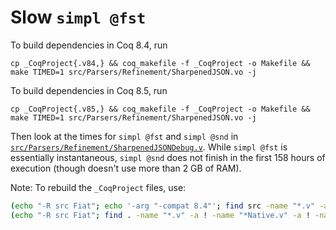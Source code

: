 # Slow `simpl @fst`

To build dependencies in Coq 8.4, run
```
cp _CoqProject{.v84,} && coq_makefile -f _CoqProject -o Makefile && make TIMED=1 src/Parsers/Refinement/SharpenedJSON.vo -j
```

To build dependencies in Coq 8.5, run
```
cp _CoqProject{.v85,} && coq_makefile -f _CoqProject -o Makefile && make TIMED=1 src/Parsers/Refinement/SharpenedJSON.vo -j
```

Then look at the times for `simpl @fst` and `simpl @snd` in
[`src/Parsers/Refinement/SharpenedJSONDebug.v`](./src/Parsers/Refinement/SharpenedJSONDebug.v).
While `simpl @fst` is essentially instantaneous, `simpl @snd` does not
finish in the first 158 hours of execution (though doesn't use more
than 2 GB of RAM).

Note: To rebuild the `_CoqProject` files, use:
```bash
(echo "-R src Fiat"; echo '-arg "-compat 8.4"'; find src -name "*.v" -a ! -name "*#*") > _CoqProject.v85
(echo "-R src Fiat"; find . -name "*.v" -a ! -name "*Native.v" -a ! -name "*#*") > _CoqProject.v84
```
